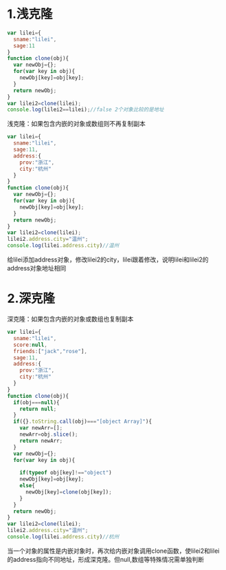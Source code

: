 1.浅克隆
=
```javascript
var lilei={
  sname:"lilei",
  sage:11
}
function clone(obj){
  var newObj={};
  for(var key in obj){
    newObj[key]=obj[key];
  }
  return newObj;
}
var lilei2=clone(lilei);
console.log(lilei2==lilei);//false 2个对象比较的是地址
```
浅克隆：如果包含内嵌的对象或数组则不再复制副本 
```javascript
var lilei={
  sname:"lilei",
  sage:11,
  address:{
    prov:"浙江",
    city:"杭州"
  }
}
function clone(obj){
  var newObj={};
  for(var key in obj){
    newObj[key]=obj[key];
  }
  return newObj;
}
var lilei2=clone(lilei);
lilei2.address.city="温州";
console.log(lilei.address.city)//温州
```
给lilei添加address对象，修改lilei2的city，lilei跟着修改，说明lilei和lilei2的address对象地址相同

2.深克隆
=
深克隆：如果包含内嵌的对象或数组也复制副本
```javascript
var lilei={
  sname:"lilei",
  score:null,
  friends:["jack","rose"],
  sage:11,
  address:{
    prov:"浙江",
    city:"杭州"
  }
}
function clone(obj){
  if(obj===null){
    return null;
  }
  if({}.toString.call(obj)==="[object Array]"){
    var newArr=[];
    newArr=obj.slice();
    return newArr;
  }
  var newObj={};
  for(var key in obj){
    
    if(typeof obj[key]!=="object")
    newObj[key]=obj[key];
    else{
      newObj[key]=clone(obj[key]);
    }
  }
  return newObj;
}
var lilei2=clone(lilei);
lilei2.address.city="温州";
console.log(lilei.address.city)//杭州
```
当一个对象的属性是内嵌对象时，再次给内嵌对象调用clone函数，使lilei2和lilei的address指向不同地址，形成深克隆。但null,数组等特殊情况需单独判断
